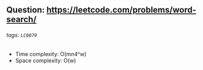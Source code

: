 ## Question: https://leetcode.com/problems/word-search/
###### tags: `LC0079`

* Time complexity: O(m*n*4^w)
* Space complexity: O(w)